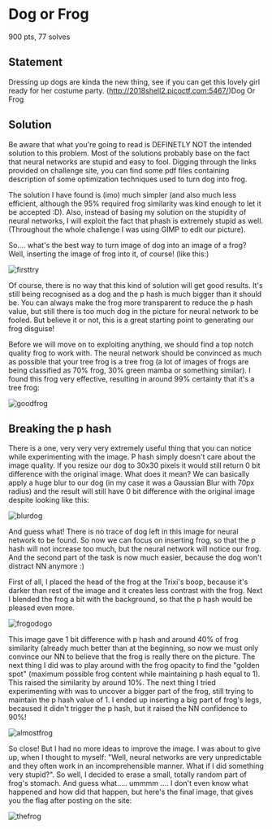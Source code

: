 Dog or Frog
===========

900 pts, 77 solves

Statement
---------

Dressing up dogs are kinda the new thing, see if you can get this lovely girl ready for her costume party. (http://2018shell2.picoctf.com:5467/)Dog Or Frog

Solution
--------

Be aware that what you're going to read is DEFINETLY NOT the intended solution to this problem. Most of the solutions probably base on the fact that neural networks are stupid and easy to fool. Digging through the links provided on challenge site, you can find some pdf files containing description of some optimization techniques used to turn dog into frog.

The solution I have found is (imo) much simpler (and also much less efficient, although the 95% required frog similarity was kind enough to let it be accepted :D). Also, instead of basing my solution on the stupidity of neural networks, I will exploit the fact that phash is extremely stupid as well. (Throughout the whole challenge I was using GIMP to edit our picture).

So.... what's the best way to turn image of dog into an image of a frog? Well, inserting the image of frog into it, of course! (like this:)

![firsttry](img1.png)

Of course, there is no way that this kind of solution will get good results. It's still being recognised as a dog and the p hash is much bigger than it should be. You can always make the frog more transparent to reduce the p hash value, but still there is too much dog in the picture for neural network to be fooled. But believe it or not, this is a great starting point to generating our frog disguise!

Before we will move on to exploiting anything, we should find a top notch quality frog to work with. The neural network should be convinced as much as possible that your tree frog is a tree frog (a lot of images of frogs are being classified as 70% frog, 30% green mamba or something similar). I found this frog very effective, resulting in around 99% certainty that it's a tree frog:

![goodfrog](img2.png)

Breaking the p hash
-------------------

There is a one, very very very extremely useful thing that you can notice while experimenting with the image. P hash simply doesn't care about the image quality. If you resize our dog to 30x30 pixels it would still return 0 bit difference with the original image. What does it mean? We can basically apply a huge blur to our dog (in my case it was a Gaussian Blur with 70px radius) and the result will still have 0 bit difference with the original image despite looking like this:

![blurdog](img3.png)

And guess what! There is no trace of dog left in this image for neural network to be found. So now we can focus on inserting frog, so that the p hash will not increase too much, but the neural network will notice our frog. And the second part of the task is now much easier, because the dog won't distract NN anymore :)

First of all, I placed the head of the frog at the Trixi's boop, because it's darker than rest of the image and it creates less contrast with the frog. Next I blended the frog a bit with the background, so that the p hash would be pleased even more.

![frogodogo](img4.png)

This image gave 1 bit difference with p hash and around 40% of frog similarity (already much better than at the beginning, so now we must only convince our NN to believe that the frog is really there on the picture. The next thing I did was to play around with the frog opacity to find the "golden spot" (maximum possible frog content while maintaining p hash equal to 1). This raised the similarity by around 10%. The next thing I tried experimenting with was to uncover a bigger part of the frog, still trying to maintain the p hash value of 1. I ended up inserting a big part of frog's legs, becaused it didn't trigger the p hash, but it raised the NN confidence to 90%!

![almostfrog](img5.png)

So close! But I had no more ideas to improve the image. I was about to give up, when I thought to myself: "Well, neural networks are very unpredictable and they often work in an incomprehensible manner. What if I did something very stupid?". So well, I decided to erase a small, totally random part of frog's stomach. And guess what..... ummmm .... I don't even know what happened and how did that happen, but here's the final image, that gives you the flag after posting on the site:

![thefrog](img6.png)
